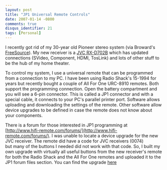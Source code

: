 ```yaml
---
layout: post
title: "JP1 Universal Remote Controls"
date: 2007-01-14 -0800
comments: true
disqus_identifier: 21
tags: [Personal]
---
```

I recently got rid of my 30-year old Pioneer stereo system (via
Broward's
[FreeSource](http://groups.yahoo.com/group/Browardfreesource/)). My new
receiver is a [JVC RX-D702B](http://www.webguild.com/jp1/JVCRcvr.aspx)
which has updated connections (SVideo, Component, HDMI, TosLink) and
lots of other stuff to be the hub of my home theater.

To control my system, I use a universal remote that can be programmed
from a connection to my PC. I have been using Radio Shack's 15-1994 for
years but recently bought a couple of All For One URC-8910 remotes. Both
support the programming connection. Open the battery compartment and you
will see a 6-pin connector. This is called a JP1 connector and with a
special cable, it connects to your PC's parallel printer port. Software
allows uploading and downloading the settings of the remote. Other
software allow device upgrades to be defined in case the remote does not
know about your components.

There is a forum for those interested in JP1 programming at
[http://www.hifi-remote.com/forums/](http://www.hifi-remote.com/forums/).
I was unable to locate a device upgrade for the new JVC receiver. The
remote did have a code for JVC receivers (0074) but many of the buttons
I needed did not work with that code. So, I built my own upgrade with
virtually all useful buttons from the new receiver's remote for both the
Radio Shack and the All For One remotes and uploaded it to the JP1 forum
files section. You can find the
upgrade [here](http://www.hifi-remote.com/forums/dload.php?action=file&file_id=4093) 
